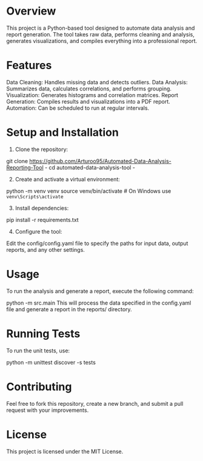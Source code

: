 # Overview
This project is a Python-based tool designed to automate data analysis and report generation. The tool takes raw data, performs cleaning and analysis, generates visualizations, and compiles everything into a professional report.

# Features 
Data Cleaning: Handles missing data and detects outliers.
Data Analysis: Summarizes data, calculates correlations, and performs grouping.
Visualization: Generates histograms and correlation matrices.
Report Generation: Compiles results and visualizations into a PDF report.
Automation: Can be scheduled to run at regular intervals.

# Setup and Installation
1) Clone the repository:

git clone https://github.com/Arturoo95/Automated-Data-Analysis-Reporting-Tool -
cd automated-data-analysis-tool -

2) Create and activate a virtual environment:

python -m venv venv
source venv/bin/activate       # On Windows use `venv\Scripts\activate`

3) Install dependencies:

pip install -r requirements.txt

4) Configure the tool:

Edit the config/config.yaml file to specify the paths for input data, output reports, and any other settings.

# Usage
To run the analysis and generate a report, execute the following command:

python -m src.main
This will process the data specified in the config.yaml file and generate a report in the reports/ directory.

# Running Tests
To run the unit tests, use:

python -m unittest discover -s tests

# Contributing
Feel free to fork this repository, create a new branch, and submit a pull request with your improvements.

# License
This project is licensed under the MIT License.
